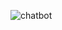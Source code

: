 ![chatbot](https://user-images.githubusercontent.com/104159727/235224526-a24b3116-2b1d-4fe8-b647-1076bc458bc6.png)
